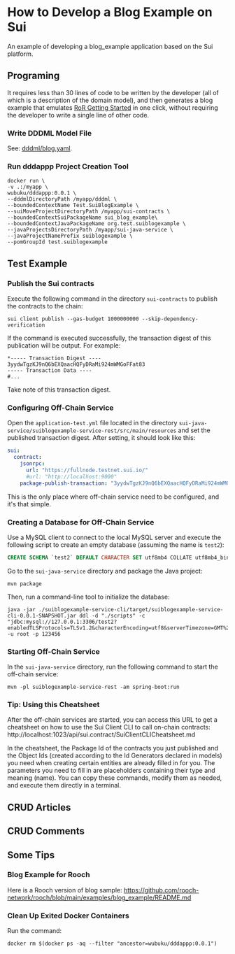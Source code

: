 # How to Develop a Blog Example on Sui

An example of developing a blog_example application based on the Sui platform.

## Programing

It requires less than 30 lines of code to be written by the developer (all of which is a description of the domain model), and then generates a blog example that emulates [RoR Getting Started](https://guides.rubyonrails.org/getting_started.html) in one click, without requiring the developer to write a single line of other code.

### Write DDDML Model File

See: [dddml/blog.yaml](./dddml/blog.yaml).

### Run dddappp Project Creation Tool

```shell
docker run \
-v .:/myapp \
wubuku/dddappp:0.0.1 \
--dddmlDirectoryPath /myapp/dddml \
--boundedContextName Test.SuiBlogExample \
--suiMoveProjectDirectoryPath /myapp/sui-contracts \
--boundedContextSuiPackageName sui_blog_example\
--boundedContextJavaPackageName org.test.suiblogexample \
--javaProjectsDirectoryPath /myapp/sui-java-service \
--javaProjectNamePrefix suiblogexample \
--pomGroupId test.suiblogexample
```

## Test Example


### Publish the Sui contracts

Execute the following command in the directory `sui-contracts` to publish the contracts to the chain:

```shell
sui client publish --gas-budget 1000000000 --skip-dependency-verification
```

If the command is executed successfully, the transaction digest of this publication will be output. For example:

```*shell
*----- Transaction Digest ----
3yydwTgzKJ9nQ6bEXQaacHQFyDRaMi924mWMGoFFat83
----- Transaction Data ----
#...
```

Take note of this transaction digest.


### Configuring Off-Chain Service

Open the `application-test.yml` file located in the directory `sui-java-service/suiblogexample-service-rest/src/main/resources` and set the published transaction digest. After setting, it should look like this:

```yaml
sui:
  contract:
    jsonrpc:
      url: "https://fullnode.testnet.sui.io/"
      #url: "http://localhost:9000"
    package-publish-transaction: "3yydwTgzKJ9nQ6bEXQaacHQFyDRaMi924mWMGoFFat83"
```

This is the only place where off-chain service need to be configured, and it's that simple.


### Creating a Database for Off-Chain Service

Use a MySQL client to connect to the local MySQL server and execute the following script to create an empty database (assuming the name is `test2`):

```sql
CREATE SCHEMA `test2` DEFAULT CHARACTER SET utf8mb4 COLLATE utf8mb4_bin;
```

Go to the `sui-java-service` directory and package the Java project:

```shell
mvn package
```

Then, run a command-line tool to initialize the database:

```shell
java -jar ./suiblogexample-service-cli/target/suiblogexample-service-cli-0.0.1-SNAPSHOT.jar ddl -d "./scripts" -c "jdbc:mysql://127.0.0.1:3306/test2?enabledTLSProtocols=TLSv1.2&characterEncoding=utf8&serverTimezone=GMT%2b0&useLegacyDatetimeCode=false" -u root -p 123456
```

### Starting Off-Chain Service

In the `sui-java-service` directory, run the following command to start the off-chain service:

```shell
mvn -pl suiblogexample-service-rest -am spring-boot:run
```

### Tip: Using this Cheatsheet

After the off-chain services are started, you can access this URL to get a cheatsheet on how to use the Sui Client CLI to call on-chain contracts: http://localhost:1023/api/sui.contract/SuiClientCLICheatsheet.md

In the cheatsheet, the Package Id of the contracts you just published and the Object Ids (created according to the Id Generators declared in models) you need when creating certain entities are already filled in for you. The parameters you need to fill in are placeholders containing their type and meaning (name). You can copy these commands, modify them as needed, and execute them directly in a terminal.

## CRUD Articles

## CRUD Comments

## Some Tips

### Blog Example for Rooch

Here is a Rooch version of blog sample: https://github.com/rooch-network/rooch/blob/main/examples/blog_example/README.md

### Clean Up Exited Docker Containers

Run the command:

```shell
docker rm $(docker ps -aq --filter "ancestor=wubuku/dddappp:0.0.1")
```



